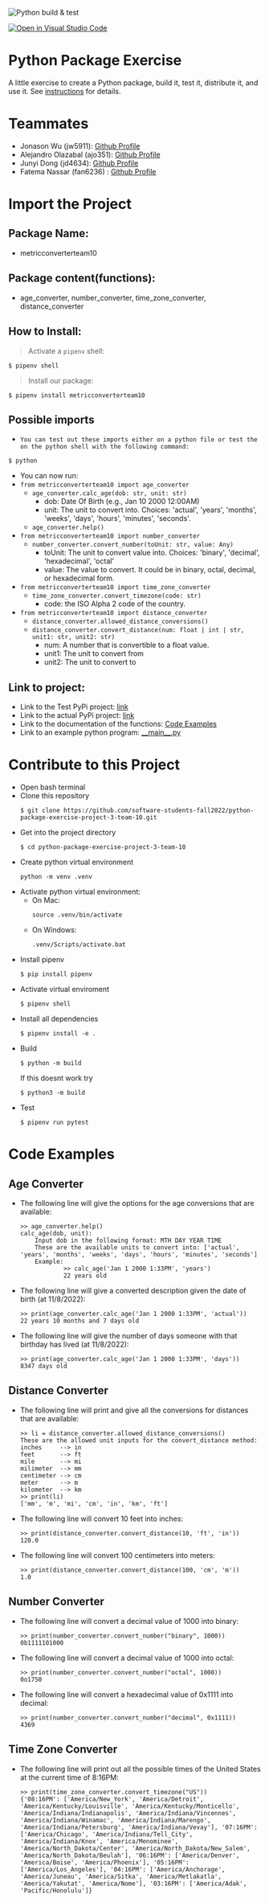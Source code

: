 
![Python build & test](https://github.com/software-students-fall2022/python-package-exercise-project-3-team-10/actions/workflows/build.yaml/badge.svg)

[![Open in Visual Studio Code](https://classroom.github.com/assets/open-in-vscode-c66648af7eb3fe8bc4f294546bfd86ef473780cde1dea487d3c4ff354943c9ae.svg)](https://classroom.github.com/online_ide?assignment_repo_id=9129447&assignment_repo_type=AssignmentRepo)

# Python Package Exercise

A little exercise to create a Python package, build it, test it, distribute it, and use it. See [instructions](./instructions.md) for details.

# Teammates

* Jonason Wu (jw5911): [Github Profile](https://github.com/JonasonWu)
* Alejandro Olazabal (ajo351): [Github Profile](https://github.com/aleolazabal)
* Junyi Dong (jd4634): [Github Profile](https://github.com/junyid) 
* Fatema Nassar (fan6236) : [Github Profile](https://github.com/fnassar)

# Import the Project
<!-- how a developer who wants to import your project into their own code can do so - include documentation for all functions in your package and a link to an example Python program that uses each of them. -->
<!-- functions -->
## Package Name:
* metricconverterteam10

## Package content(functions):
* age_converter, number_converter, time_zone_converter, distance_converter

## How to Install:
> Activate a `pipenv` shell: <br>
```
$ pipenv shell
```
> Install our package: <br>
```
$ pipenv install metricconverterteam10
```

## Possible imports
* `You can test out these imports either on a python file or test the on the python shell with the following command:`
```
$ python
```
* You can now run: 
* `from metricconverterteam10 import age_converter`
    * `age_converter.calc_age(dob: str, unit: str)`
        * dob: Date Of Birth (e.g., Jan 10 2000 12:00AM)
        * unit: The unit to convert into. Choices: 'actual', 'years', 'months', 'weeks', 'days', 'hours', 'minutes', 'seconds'.
    * `age_converter.help()`
* `from metricconverterteam10 import number_converter`
    * `number_converter.convert_number(toUnit: str, value: Any)`
        * toUnit: The unit to convert value into. Choices: 'binary', 'decimal', 'hexadecimal', 'octal'
        * value: The value to convert. It could be in binary, octal, decimal, or hexadecimal form.
* `from metricconverterteam10 import time_zone_converter`
    * `time_zone_converter.convert_timezone(code: str)`
        * code: the ISO Alpha 2 code of the country.
* `from metricconverterteam10 import distance_converter`
    * `distance_converter.allowed_distance_conversions()`
    * `distance_converter.convert_distance(num: float | int | str, unit1: str, unit2: str)`
        * num: A number that is convertible to a float value.
        * unit1: The unit to convert from
        * unit2: The unit to convert to


## Link to project:
* Link to the Test PyPi project: [link](https://test.pypi.org/project/metricconverterteam10/)
* Link to the actual PyPi project: [link](https://pypi.org/project/metricconverterteam10/)
* Link to the documentation of the functions: [Code Examples](https://github.com/software-students-fall2022/python-package-exercise-project-3-team-10#code-examples)
* Link to an example python program: [\_\_main\_\_.py](https://github.com/software-students-fall2022/python-package-exercise-project-3-team-10/blob/main/__main__.py)

# Contribute to this Project

* Open bash terminal
* Clone this repository
    ```
    $ git clone https://github.com/software-students-fall2022/python-package-exercise-project-3-team-10.git
    ```
* Get into the project directory
    ```
    $ cd python-package-exercise-project-3-team-10
    ```
* Create python virtual environment
    ```
    python -m venv .venv
    ```
* Activate python virtual environment:
    * On Mac:
        ```
        source .venv/bin/activate
        ```
    * On Windows:
        ```
        .venv/Scripts/activate.bat
        ```
* Install pipenv
    ```
    $ pip install pipenv
    ```
* Activate virtual enviroment
    ```
    $ pipenv shell
    ```
* Install all dependencies
    ```
    $ pipenv install -e .
    ```
* Build 
    ```
    $ python -m build
    ```
    If this doesnt work try
    ```
    $ python3 -m build
    ```
* Test
    ```
    $ pipenv run pytest
    ```

# Code Examples

## Age Converter

* The following line will give the options for the age conversions that are available:
    ```
    >> age_converter.help()
    calc_age(dob, unit):
        Input dob in the following format: MTH DAY YEAR TIME
        These are the available units to convert into: ['actual', 'years', 'months', 'weeks', 'days', 'hours', 'minutes', 'seconds']
        Example:
                >> calc_age('Jan 1 2000 1:33PM', 'years')
                22 years old
    ```

* The following line will give a converted description given the date of birth (at 11/8/2022):
    ```
    >> print(age_converter.calc_age('Jan 1 2000 1:33PM', 'actual'))
    22 years 10 months and 7 days old
    ```
* The following line will give the number of days someone with that birthday has lived (at 11/8/2022):
    ```
    >> print(age_converter.calc_age('Jan 1 2000 1:33PM', 'days'))
    8347 days old
    ```


## Distance Converter

* The following line will print and give all the conversions for distances that are available:
    ```
    >> li = distance_converter.allowed_distance_conversions()
    These are the allowed unit inputs for the convert_distance method: 
    inches     --> in
    feet       --> ft
    mile       --> mi
    milimeter  --> mm
    centimeter --> cm
    meter      --> m
    kilometer  --> km
    >> print(li)
    ['mm', 'm', 'mi', 'cm', 'in', 'km', 'ft']
    ```
* The following line will convert 10 feet into inches:
    ```
    >> print(distance_converter.convert_distance(10, 'ft', 'in'))
    120.0
    ```
* The following line will convert 100 centimeters into meters:
    ```
    >> print(distance_converter.convert_distance(100, 'cm', 'm'))
    1.0
    ```

## Number Converter

* The following line will convert a decimal value of 1000 into binary:
    ```
    >> print(number_converter.convert_number("binary", 1000))
    0b1111101000
    ```
* The following line will convert a decimal value of 1000 into octal:
    ```
    >> print(number_converter.convert_number("octal", 1000))
    0o1750
    ```
* The following line will convert a hexadecimal value of 0x1111 into decimal:
    ```
    >> print(number_converter.convert_number("decimal", 0x1111))
    4369
    ```

## Time Zone Converter

* The following line will print out all the possible times of the United States at the current time of 8:16PM:
    ```
    >> print(time_zone_converter.convert_timezone("US"))
    {'08:16PM': ['America/New_York', 'America/Detroit', 'America/Kentucky/Louisville', 'America/Kentucky/Monticello', 'America/Indiana/Indianapolis', 'America/Indiana/Vincennes', 'America/Indiana/Winamac', 'America/Indiana/Marengo', 'America/Indiana/Petersburg', 'America/Indiana/Vevay'], '07:16PM': ['America/Chicago', 'America/Indiana/Tell_City', 'America/Indiana/Knox', 'America/Menominee', 'America/North_Dakota/Center', 'America/North_Dakota/New_Salem', 'America/North_Dakota/Beulah'], '06:16PM': ['America/Denver', 'America/Boise', 'America/Phoenix'], '05:16PM': ['America/Los_Angeles'], '04:16PM': ['America/Anchorage', 'America/Juneau', 'America/Sitka', 'America/Metlakatla', 'America/Yakutat', 'America/Nome'], '03:16PM': ['America/Adak', 'Pacific/Honolulu']}
    ```
